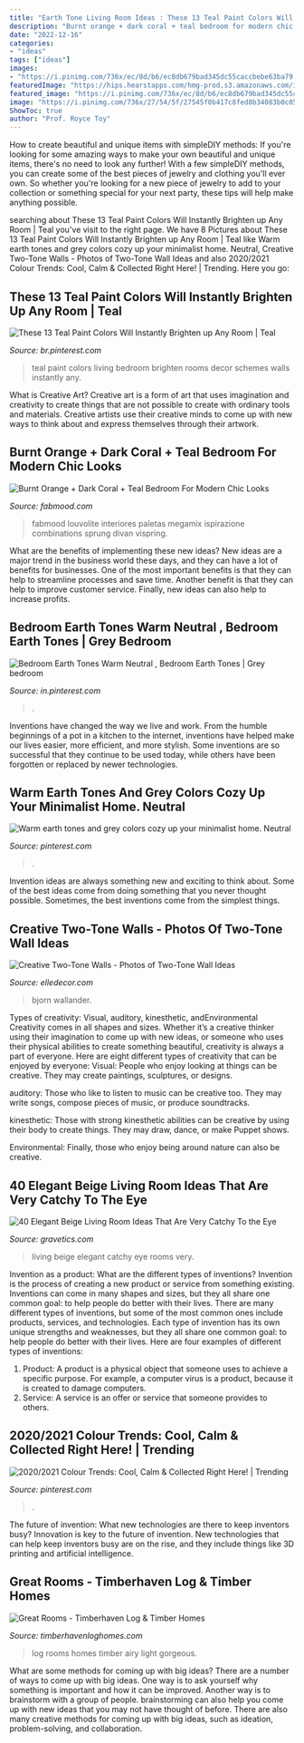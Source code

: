 ```yaml
---
title: "Earth Tone Living Room Ideas : These 13 Teal Paint Colors Will Instantly Brighten Up Any Room"
description: "Burnt orange + dark coral + teal bedroom for modern chic looks"
date: "2022-12-16"
categories:
- "ideas"
tags: ["ideas"]
images:
- "https://i.pinimg.com/736x/ec/8d/b6/ec8db679bad345dc55caccbebe63ba79.jpg"
featuredImage: "https://hips.hearstapps.com/hmg-prod.s3.amazonaws.com/images/oakland-california-entryway-1489084702.jpg?crop=0.738xw:0.917xh;0.0612xw,0.00423xh&amp;resize=480:*"
featured_image: "https://i.pinimg.com/736x/ec/8d/b6/ec8db679bad345dc55caccbebe63ba79.jpg"
image: "https://i.pinimg.com/736x/27/54/5f/27545f0b417c8fed8b34083b0c050e2e.jpg"
ShowToc: true
author: "Prof. Royce Toy"
---
```



How to create beautiful and unique items with simpleDIY methods:
If you're looking for some amazing ways to make your own beautiful and unique items, there's no need to look any further! With a few simpleDIY methods, you can create some of the best pieces of jewelry and clothing you'll ever own. So whether you're looking for a new piece of jewelry to add to your collection or something special for your next party, these tips will help make anything possible.

	

		
searching about These 13 Teal Paint Colors Will Instantly Brighten up Any Room | Teal you've visit to the right page. We have 8 Pictures about These 13 Teal Paint Colors Will Instantly Brighten up Any Room | Teal like Warm earth tones and grey colors cozy up your minimalist home. Neutral, Creative Two-Tone Walls - Photos of Two-Tone Wall Ideas and also 2020/2021 Colour Trends: Cool, Calm &amp; Collected Right Here! | Trending. Here you go:
		
    
## These 13 Teal Paint Colors Will Instantly Brighten Up Any Room | Teal

<img loading=lazy src="https://i.pinimg.com/736x/30/c0/6b/30c06b94cc64c544e76b575d228906f4.jpg" onerror="this.onerror=null;this.src='https://tse3.mm.bing.net/th?id=OIP.zodnbUZPP2Oy1FWSaRg0dAHaLK&amp;pid=15.1';" alt="These 13 Teal Paint Colors Will Instantly Brighten up Any Room | Teal">

_Source: br.pinterest.com_

>teal paint colors living bedroom brighten rooms decor schemes walls instantly any. 

	

What is Creative Art?
Creative art is a form of art that uses imagination and creativity to create things that are not possible to create with ordinary tools and materials. Creative artists use their creative minds to come up with new ways to think about and express themselves through their artwork.

    
## Burnt Orange + Dark Coral + Teal Bedroom For Modern Chic Looks

<img loading=lazy src="https://www.fabmood.com/inspiration/wp-content/uploads/2020/06/burnt-orange-teal-bedroom-color-547x1024.jpg" onerror="this.onerror=null;this.src='https://tse3.mm.bing.net/th?id=OIP.C0ri-B95YusNyqsjR3NXKgHaN3&amp;pid=15.1';" alt="Burnt Orange + Dark Coral + Teal Bedroom For Modern Chic Looks">

_Source: fabmood.com_

>fabmood louvolite interiores paletas megamix ispirazione combinations sprung divan vispring. 

	

What are the benefits of implementing these new ideas?
New ideas are a major trend in the business world these days, and they can have a lot of benefits for businesses. One of the most important benefits is that they can help to streamline processes and save time. Another benefit is that they can help to improve customer service. Finally, new ideas can also help to increase profits.

    
## Bedroom Earth Tones Warm Neutral , Bedroom Earth Tones | Grey Bedroom

<img loading=lazy src="https://i.pinimg.com/736x/ec/8d/b6/ec8db679bad345dc55caccbebe63ba79.jpg" onerror="this.onerror=null;this.src='https://tse3.mm.bing.net/th?id=OIP.fQtS5aPLkE1J5KQmeW2PSAHaN2&amp;pid=15.1';" alt="Bedroom Earth Tones Warm Neutral , Bedroom Earth Tones | Grey bedroom">

_Source: in.pinterest.com_

>. 

	

Inventions have changed the way we live and work. From the humble beginnings of a pot in a kitchen to the internet, inventions have helped make our lives easier, more efficient, and more stylish. Some inventions are so successful that they continue to be used today, while others have been forgotten or replaced by newer technologies.

    
## Warm Earth Tones And Grey Colors Cozy Up Your Minimalist Home. Neutral

<img loading=lazy src="https://i.pinimg.com/736x/27/54/5f/27545f0b417c8fed8b34083b0c050e2e.jpg" onerror="this.onerror=null;this.src='https://tse3.mm.bing.net/th?id=OIP.KSt8ZSwKf4sNM58f_Xcu2gHaLH&amp;pid=15.1';" alt="Warm earth tones and grey colors cozy up your minimalist home. Neutral">

_Source: pinterest.com_

>. 

	

Invention ideas are always something new and exciting to think about. Some of the best ideas come from doing something that you never thought possible. Sometimes, the best inventions come from the simplest things.

    
## Creative Two-Tone Walls - Photos Of Two-Tone Wall Ideas

<img loading=lazy src="https://hips.hearstapps.com/hmg-prod.s3.amazonaws.com/images/oakland-california-entryway-1489084702.jpg?crop=0.738xw:0.917xh;0.0612xw,0.00423xh&amp;resize=480:*" onerror="this.onerror=null;this.src='https://tse4.mm.bing.net/th?id=OIP.j4cUUYFL8CHi5fhkgFZl-wHaNz&amp;pid=15.1';" alt="Creative Two-Tone Walls - Photos of Two-Tone Wall Ideas">

_Source: elledecor.com_

>bjorn wallander. 

	

Types of creativity: Visual, auditory, kinesthetic, andEnvironmental
Creativity comes in all shapes and sizes. Whether it’s a creative thinker using their imagination to come up with new ideas, or someone who uses their physical abilities to create something beautiful, creativity is always a part of everyone. Here are eight different types of creativity that can be enjoyed by everyone: 
Visual: People who enjoy looking at things can be creative. They may create paintings, sculptures, or designs.

 auditory: Those who like to listen to music can be creative too. They may write songs, compose pieces of music, or produce soundtracks.

kinesthetic: Those with strong kinesthetic abilities can be creative by using their body to create things. They may draw, dance, or make Puppet shows.

Environmental: Finally, those who enjoy being around nature can also be creative.

    
## 40 Elegant Beige Living Room Ideas That Are Very Catchy To The Eye

<img loading=lazy src="http://www.gravetics.com/wp-content/uploads/2017/09/Beige-and-brown-living-room-decorating-ideas.jpg" onerror="this.onerror=null;this.src='https://tse2.mm.bing.net/th?id=OIP.s4ExyKjxt7Idm5FKHglWegHaJ4&amp;pid=15.1';" alt="40 Elegant Beige Living Room Ideas That Are Very Catchy To the Eye">

_Source: gravetics.com_

>living beige elegant catchy eye rooms very. 

	

Invention as a product: What are the different types of inventions?
Invention is the process of creating a new product or service from something existing. Inventions can come in many shapes and sizes, but they all share one common goal: to help people do better with their lives. 
There are many different types of inventions, but some of the most common ones include products, services, and technologies. Each type of invention has its own unique strengths and weaknesses, but they all share one common goal: to help people do better with their lives. 
Here are four examples of different types of inventions: 
1) Product: A product is a physical object that someone uses to achieve a specific purpose. For example, a computer virus is a product, because it is created to damage computers. 
2) Service: A service is an offer or service that someone provides to others.

    
## 2020/2021 Colour Trends: Cool, Calm &amp; Collected Right Here! | Trending

<img loading=lazy src="https://i.pinimg.com/736x/22/3d/65/223d6593fbfb35c4e906f90ca1d1f376.jpg" onerror="this.onerror=null;this.src='https://tse1.mm.bing.net/th?id=OIP._-tyRG1yvQZgHjr_9VK7pgHaE8&amp;pid=15.1';" alt="2020/2021 Colour Trends: Cool, Calm &amp; Collected Right Here! | Trending">

_Source: pinterest.com_

>. 

	

The future of invention: What new technologies are there to keep inventors busy?
Innovation is key to the future of invention. New technologies that can help keep inventors busy are on the rise, and they include things like 3D printing and artificial intelligence.

    
## Great Rooms - Timberhaven Log &amp; Timber Homes

<img loading=lazy src="https://www.timberhavenloghomes.com/wp-content/uploads/2017/07/Eavey9.jpg" onerror="this.onerror=null;this.src='https://tse1.mm.bing.net/th?id=OIP.9QZ0HfZnZUBcB7z_gsIquwHaE8&amp;pid=15.1';" alt="Great Rooms - Timberhaven Log &amp; Timber Homes">

_Source: timberhavenloghomes.com_

>log rooms homes timber airy light gorgeous. 

	

What are some methods for coming up with big ideas?
There are a number of ways to come up with big ideas. One way is to ask yourself why something is important and how it can be improved. Another way is to brainstorm with a group of people. brainstorming can also help you come up with new ideas that you may not have thought of before. There are also many creative methods for coming up with big ideas, such as ideation, problem-solving, and collaboration.

